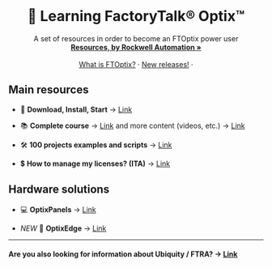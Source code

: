 <!-- PROJECT LOGO -->
<br />
<div align="center">

  <h1 align="center">📘 Learning FactoryTalk® Optix™</h1>

  <p align="center">
    A set of resources in order to become an FTOptix power user
    <br />
    <a href="https://www.rockwellautomation.com/en-us/support/documentation/technical/capabilities/optix-portfolio.html"><strong>Resources, by Rockwell Automation »</strong></a>
    <br />
    <br />
    <a href="https://github.com/massimovar/LearningFTOptix/blob/main/pdf/FTOpti_Overview.pdf">What is FTOptix?</a>
    &middot;
    <a href="https://github.com/massimovar/LearningFTOptix/blob/main/chapters/FTOptix_overview.md#latest-releases">New releases!</a>
    &middot;
  </p>
</div>

<!-- MAIN RESOURCES -->
## Main resources

- 🚀 **Download, Install, Start** → [Link](./chapters/Download_install_start.md)

- 📚 **Complete course** →  [Link](https://github.com/massimovar/LearningFTOptix/blob/main/pdf/FTOptix_Technical_training.pdf) and more content (videos, etc.) → [Link](./chapters/Learning_material.md)

- 🛠️ **100 projects examples and scripts** → [Link](./chapters/Examples.md)

- 💲 **How to manage my licenses? (ITA)** → [Link](https://www.youtube.com/watch?v=BVXPn04wZ8M&ab_channel=ASEMS.r.l.)

<!-- HARDWARE SOLUTION -->
## Hardware solutions

  - 💻 **OptixPanels** → [Link](./chapters/OptixPanels_and_co.md)

  - _NEW_ 🎉 **OptixEdge** → [Link](./chapters/OptixEdge.md)


---

#### Are you also looking for information about Ubiquity / FTRA? -> [Link](https://github.com/massimovar/LearningUbiquityX/)
